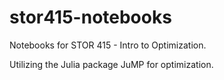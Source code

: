 # stor415-notebooks

Notebooks for STOR 415 - Intro to Optimization. 

Utilizing the Julia package JuMP for optimization. 
